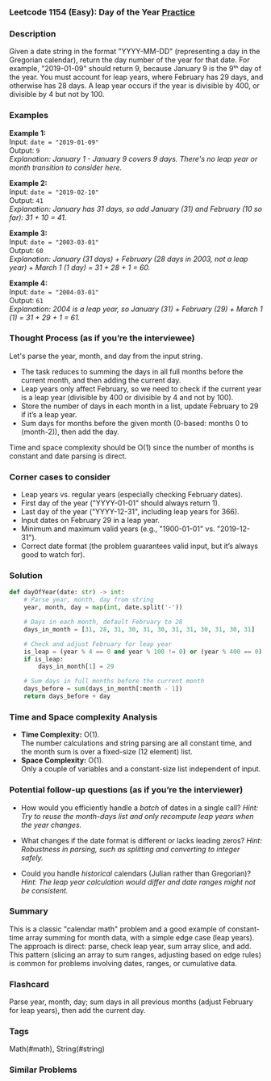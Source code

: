 ### Leetcode 1154 (Easy): Day of the Year [Practice](https://leetcode.com/problems/day-of-the-year)

### Description  
Given a date string in the format "YYYY-MM-DD" (representing a day in the Gregorian calendar), return the day number of the year for that date. For example, "2019-01-09" should return 9, because January 9 is the 9ᵗʰ day of the year. You must account for leap years, where February has 29 days, and otherwise has 28 days. A leap year occurs if the year is divisible by 400, or divisible by 4 but not by 100.

### Examples  

**Example 1:**  
Input: `date = "2019-01-09"`  
Output: `9`  
*Explanation: January 1 - January 9 covers 9 days. There's no leap year or month transition to consider here.*

**Example 2:**  
Input: `date = "2019-02-10"`  
Output: `41`  
*Explanation: January has 31 days, so add January (31) and February (10 so far): 31 + 10 = 41.*

**Example 3:**  
Input: `date = "2003-03-01"`  
Output: `60`  
*Explanation: January (31 days) + February (28 days in 2003, not a leap year) + March 1 (1 day) = 31 + 28 + 1 = 60.*

**Example 4:**  
Input: `date = "2004-03-01"`  
Output: `61`  
*Explanation: 2004 is a leap year, so January (31) + February (29) + March 1 (1) = 31 + 29 + 1 = 61.*

### Thought Process (as if you’re the interviewee)  
Let's parse the year, month, and day from the input string.  
- The task reduces to summing the days in all full months before the current month, and then adding the current day.
- Leap years only affect February, so we need to check if the current year is a leap year (divisible by 400 or divisible by 4 and not by 100).
- Store the number of days in each month in a list, update February to 29 if it’s a leap year.
- Sum days for months before the given month (0-based: months 0 to (month-2)), then add the day.

Time and space complexity should be O(1) since the number of months is constant and date parsing is direct.

### Corner cases to consider  
- Leap years vs. regular years (especially checking February dates).
- First day of the year ("YYYY-01-01" should always return 1).
- Last day of the year ("YYYY-12-31", including leap years for 366).
- Input dates on February 29 in a leap year.
- Minimum and maximum valid years (e.g., "1900-01-01" vs. "2019-12-31").
- Correct date format (the problem guarantees valid input, but it’s always good to watch for).

### Solution

```python
def dayOfYear(date: str) -> int:
    # Parse year, month, day from string
    year, month, day = map(int, date.split('-'))

    # Days in each month, default February to 28
    days_in_month = [31, 28, 31, 30, 31, 30, 31, 31, 30, 31, 30, 31]

    # Check and adjust February for leap year
    is_leap = (year % 4 == 0 and year % 100 != 0) or (year % 400 == 0)
    if is_leap:
        days_in_month[1] = 29

    # Sum days in full months before the current month
    days_before = sum(days_in_month[:month - 1])
    return days_before + day
```

### Time and Space complexity Analysis  

- **Time Complexity:** O(1).  
  The number calculations and string parsing are all constant time, and the month sum is over a fixed-size (12 element) list.
- **Space Complexity:** O(1).  
  Only a couple of variables and a constant-size list independent of input.

### Potential follow-up questions (as if you’re the interviewer)  

- How would you efficiently handle a *batch* of dates in a single call?
  *Hint: Try to reuse the month-days list and only recompute leap years when the year changes.*

- What changes if the date format is different or lacks leading zeros?
  *Hint: Robustness in parsing, such as splitting and converting to integer safely.*

- Could you handle *historical* calendars (Julian rather than Gregorian)?
  *Hint: The leap year calculation would differ and date ranges might not be consistent.*

### Summary
This is a classic "calendar math" problem and a good example of constant-time array summing for month data, with a simple edge case (leap years). The approach is direct: parse, check leap year, sum array slice, and add. This pattern (slicing an array to sum ranges, adjusting based on edge rules) is common for problems involving dates, ranges, or cumulative data.


### Flashcard
Parse year, month, day; sum days in all previous months (adjust February for leap years), then add the current day.

### Tags
Math(#math), String(#string)

### Similar Problems

